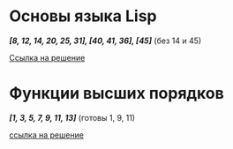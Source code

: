 # Основы языка Lisp
  ***[8, 12, 14, 20, 25, 31], [40, 41, 36], [45]***
  (без 14 и 45)
  

[Ссылка на решение](https://rextester.com/NXFLB63279)


# Функции высших порядков
***[1, 3, 5, 7, 9, 11, 13]***
(готовы 1, 9, 11)


[ссылка на решение](https://rextester.com/CHMPK19796)
